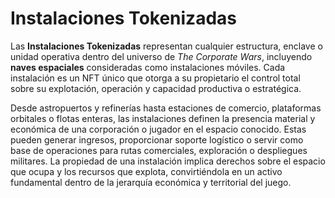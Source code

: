 # Instalaciones Tokenizadas

Las **Instalaciones Tokenizadas** representan cualquier estructura, enclave o unidad operativa dentro del universo de _The Corporate Wars_, incluyendo **naves espaciales** consideradas como instalaciones móviles. Cada instalación es un NFT único que otorga a su propietario el control total sobre su explotación, operación y capacidad productiva o estratégica.

Desde astropuertos y refinerías hasta estaciones de comercio, plataformas orbitales o flotas enteras, las instalaciones definen la presencia material y económica de una corporación o jugador en el espacio conocido. Estas pueden generar ingresos, proporcionar soporte logístico o servir como base de operaciones para rutas comerciales, exploración o despliegues militares. La propiedad de una instalación implica derechos sobre el espacio que ocupa y los recursos que explota, convirtiéndola en un activo fundamental dentro de la jerarquía económica y territorial del juego.
